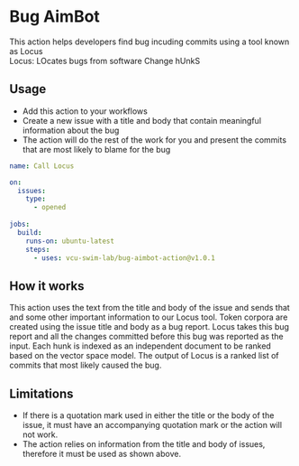 # Bug AimBot

This action helps developers find bug incuding commits using a tool known as Locus <br />
Locus: LOcates bugs from software Change hUnkS

## Usage

* Add this action to your workflows
* Create a new issue with a title and body that contain meaningful information about the bug
* The action will do the rest of the work for you and present the commits that are most likely to blame for the bug

```yaml
name: Call Locus

on:
  issues:
    type:
      - opened
        
jobs:
  build:
    runs-on: ubuntu-latest
    steps:
      - uses: vcu-swim-lab/bug-aimbot-action@v1.0.1
```

## How it works

This action uses the text from the title and body of the issue and sends that and some other important information to our Locus tool.
Token corpora are created using the issue title and body as a bug report. Locus takes this bug report and all the changes committed before this bug was reported as the input. Each hunk is indexed as an independent document to be ranked based on the vector space model. The output of Locus is a ranked list of commits that most likely caused the bug.

## Limitations

* If there is a quotation mark used in either the title or the body of the issue, it must have an accompanying quotation mark or the action will not work.
* The action relies on information from the title and body of issues, therefore it must be used as shown above.
